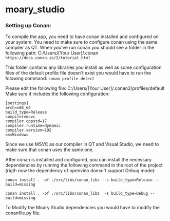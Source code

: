 # moary_studio



### Setting up Conan:
To compile the app, you need to have conan installed and configured on your system. You need to make sure to configure conan using the same compiler as QT.
When you've run conan you should see a folder in the following path: C:/Users/[Your User]/.conan `https://docs.conan.io/2/tutorial.html`

This folder contains any libraries you install as well as some configuration files of the default profile file doesn't exist you would have to run the folowing command:
`conan profile detect`

Please edit the following file: C:/Users/[Your User]/.conan2/profiles/default
Make sure it includes the following configuration:

```
[settings]
arch=x86_64
build_type=Release
compiler=msvc
compiler.cppstd=17
compiler.runtime=dynamic
compiler.version=192
os=Windows
```

Since we use MSVC as our compiler in QT and Visual Studio, we need to make sure that conan uses the same one.

After conan is installed and configured, you can install the necessary dependencies by running the following command in the root of the project
(rigth now the dependency of openvino doesn't support Debug mode):

`conan install . -of ./src/libs/conan_libs  -s build_type=Release --build=missing`

`conan install . -of ./src/libs/conan_libs  -s build_type=Debug --build=missing`
 
To Modify the Moary Studio dependencies you would have to modify the conanfile.py file.
